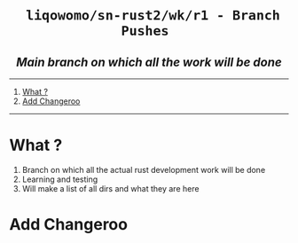 <h1 align="center"><code> liqowomo/sn-rust2/wk/r1 - Branch Pushes </code></h1>
<h2 align="center"><i> Main branch on which all the work will be done </i></h2>

----
1. [What ?](#what-)
2. [Add Changeroo](#add-changeroo)

----

# What ? 

1. Branch on which all the actual rust development work will be done 
2. Learning and testing 
3. Will make a list of all dirs and what they are here 

# Add Changeroo

